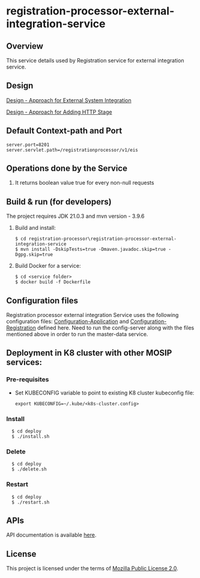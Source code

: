 # registration-processor-external-integration-service

## Overview
This service details used by Registration service for external integration service.

## Design
[Design - Approach for External System Integration](https://github.com/mosip/registration/blob/master/design/registration-processor/Approach_for_external_system_integration.md)

[Design - Approach for Adding HTTP Stage](https://github.com/mosip/registration/blob/master/design/registration-processor/Approach_for_http_integration.md)

## Default Context-path and Port
```
server.port=8201
server.servlet.path=/registrationprocessor/v1/eis
```

## Operations done by the Service
1. It returns boolean value true for every non-null requests

## Build & run (for developers)
The project requires JDK 21.0.3
and mvn version - 3.9.6

1. Build and install:
    ```
    $ cd registration-processor\registration-processor-external-integration-service
    $ mvn install -DskipTests=true -Dmaven.javadoc.skip=true -Dgpg.skip=true
    ```
2. Build Docker for a service:
    ```
    $ cd <service folder>
    $ docker build -f Dockerfile
    ```

## Configuration files
Registration processor external integration Service uses the following configuration files:
[Configuration-Application](https://github.com/mosip/mosip-config/blob/develop/application-default.properties) and
[Configuration-Registration](https://github.com/mosip/mosip-config/blob/develop/registration-default.properties) defined here.
Need to run the config-server along with the files mentioned above in order to run the master-data service.

## Deployment in K8 cluster with other MOSIP services:
### Pre-requisites
* Set KUBECONFIG variable to point to existing K8 cluster kubeconfig file:
    ```
    export KUBECONFIG=~/.kube/<k8s-cluster.config>
    ```
### Install
  ```
    $ cd deploy
    $ ./install.sh
   ```
### Delete
  ```
    $ cd deploy
    $ ./delete.sh
   ```
### Restart
  ```
    $ cd deploy
    $ ./restart.sh
   ```

## APIs
API documentation is available [here](https://mosip.github.io/documentation/1.2.0/registration-processor-external-integration-service.html).

## License
This project is licensed under the terms of [Mozilla Public License 2.0](LICENSE).